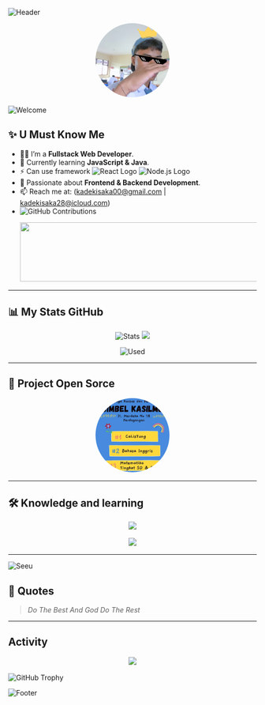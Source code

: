![Header](https://capsule-render.vercel.app/api?type=waving&color=gradient&height=150&section=header&text=HI%20This%20My%20GitHub!&fontSize=30&fontColor=fff&animation=fadeIn)



<p align="center">
  <img src="gwesh.png" width="150" height="150" style="border-radius: 50%;" />
</p>

![Welcome](https://readme-typing-svg.demolab.com?font=Fira+Code&weight=600&size=30&duration=3000&pause=1000&color=F7F7F7&center=true&vCenter=true&width=900&lines=Hi+I’m+ISAKA+😎;Welcome+This+my+GitHub+profile!;+I+live+in+bali+i+love+code+work+with+together+😗)


## ✨ U Must Know Me
- 🧑‍💻 I’m a **Fullstack Web Developer**.
- 🌱 Currently learning **JavaScript & Java**.
- ⚡ Can use framework <img src="https://upload.wikimedia.org/wikipedia/commons/a/a7/React-icon.svg" alt="React Logo" width="20" height="20"> <img src="https://upload.wikimedia.org/wikipedia/commons/d/d9/Node.js_logo.svg" alt="Node.js Logo" width="30">
- 🎯 Passionate about **Frontend & Backend Development**.
- 📫 Reach me at: (kadekisaka00@gmail.com | kadekisaka28@icloud.com)
- 
  ![GitHub Contributions](https://img.shields.io/github/contributors/SAKA-LG/SAKA-LG)
  <p align="center">
    <a href="https://youtube.com/@deaafrizal">
      <img src="https://render.gitanimals.org/lines/SAKA-LG?pet-id=657051833278790750" width="600" height="120" />
    </a>
</p>

---


## 📊 My Stats GitHub
<p align="center">
  <img src="https://github-readme-stats.vercel.app/api?username=SAKA-LG&show_icons=true&theme=radical" alt="Stats" />
  <img src="https://media3.giphy.com/media/v1.Y2lkPTc5MGI3NjExNnowdHM2ODNtNTRwdnhqdXdtNW9wMG05endpYXpuMWMxdzhqc2JlbyZlcD12MV9pbnRlcm5hbF9naWZfYnlfaWQmY3Q9Zw/HzPtbOKyBoBFsK4hyc/giphy.gif" width="200" />
</p>

<p align="center">
    <img src="https://github-readme-stats.vercel.app/api/top-langs/?username=SAKA-LG&layout=compact&langs_count=8&theme=radical" alt="Used" />
  
</p>

---

## 🏢 Project Open Sorce

<p align="center">
  <img src="company.png" width="150" height="150" style="border-radius: 50%;" />
</p>

---

## 🛠️ Knowledge and learning
<p align="center">
  <img src="https://skillicons.dev/icons?i=html,css,js,react,nodejs,tailwind,bootstrap,bash,npm,vite" />
</p>

<p align="center">
  <img src="https://media.giphy.com/media/sIIhZliB2McAo/giphy.gif" width="200px" />
</p>

---

![Seeu](https://readme-typing-svg.demolab.com?font=Fira+Code&weight=600&size=30&duration=3000&pause=1000&color=F7F7F7&center=true&vCenter=true&width=900&lines=Tangks+For+Reading;See+U+☺️👌)


## 🌟 Quotes
> *Do The Best And God Do The Rest*

---



## Activity
<p align="center">
  <img src="https://github-profile-summary-cards.vercel.app/api/cards/profile-details?username=SAKA-LG&theme=dark" />
  
  ![GitHub Trophy](https://github-profile-trophy.vercel.app/?username=SAKA-LG)
</p>


![Footer](https://capsule-render.vercel.app/api?type=waving&color=gradient&height=100&section=footer)
